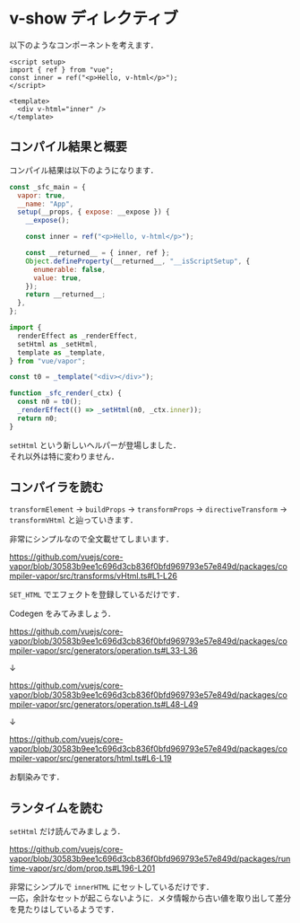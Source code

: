 # v-show ディレクティブ

以下のようなコンポーネントを考えます．

```vue
<script setup>
import { ref } from "vue";
const inner = ref("<p>Hello, v-html</p>");
</script>

<template>
  <div v-html="inner" />
</template>
```

## コンパイル結果と概要

コンパイル結果は以下のようになります．

```js
const _sfc_main = {
  vapor: true,
  __name: "App",
  setup(__props, { expose: __expose }) {
    __expose();

    const inner = ref("<p>Hello, v-html</p>");

    const __returned__ = { inner, ref };
    Object.defineProperty(__returned__, "__isScriptSetup", {
      enumerable: false,
      value: true,
    });
    return __returned__;
  },
};

import {
  renderEffect as _renderEffect,
  setHtml as _setHtml,
  template as _template,
} from "vue/vapor";

const t0 = _template("<div></div>");

function _sfc_render(_ctx) {
  const n0 = t0();
  _renderEffect(() => _setHtml(n0, _ctx.inner));
  return n0;
}
```

`setHtml` という新しいヘルパーが登場しました．\
それ以外は特に変わりません．

## コンパイラを読む

`transformElement` -> `buildProps` -> `transformProps` -> `directiveTransform` -> `transformVHtml` と辿っていきます．

非常にシンプルなので全文載せてしまいます．

https://github.com/vuejs/core-vapor/blob/30583b9ee1c696d3cb836f0bfd969793e57e849d/packages/compiler-vapor/src/transforms/vHtml.ts#L1-L26

`SET_HTML` でエフェクトを登録しているだけです．

Codegen をみてみましょう．

https://github.com/vuejs/core-vapor/blob/30583b9ee1c696d3cb836f0bfd969793e57e849d/packages/compiler-vapor/src/generators/operation.ts#L33-L36

↓

https://github.com/vuejs/core-vapor/blob/30583b9ee1c696d3cb836f0bfd969793e57e849d/packages/compiler-vapor/src/generators/operation.ts#L48-L49

↓

https://github.com/vuejs/core-vapor/blob/30583b9ee1c696d3cb836f0bfd969793e57e849d/packages/compiler-vapor/src/generators/html.ts#L6-L19

お馴染みです．

## ランタイムを読む

`setHtml` だけ読んでみましょう．

https://github.com/vuejs/core-vapor/blob/30583b9ee1c696d3cb836f0bfd969793e57e849d/packages/runtime-vapor/src/dom/prop.ts#L196-L201

非常にシンプルで `innerHTML` にセットしているだけです．\
一応，余計なセットが起こらないように．メタ情報から古い値を取り出して差分を見たりはしているようです．